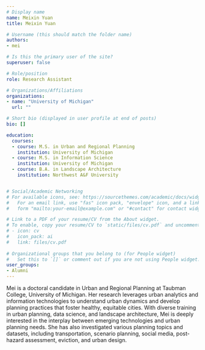 ```yaml
---
# Display name
name: Meixin Yuan
title: Meixin Yuan

# Username (this should match the folder name)
authors:
- mei

# Is this the primary user of the site?
superuser: false

# Role/position
role: Research Assistant

# Organizations/Affiliations
organizations:
- name: "University of Michigan"
  url: ""

# Short bio (displayed in user profile at end of posts)
bio: []

education:
  courses:
  - course: M.S. in Urban and Regional Planning  
    institution: University of Michigan
  - course: M.S. in Information Science  
    institution: University of Michigan
  - course: B.A. in Landscape Architecture 
    institution: Northwest A&F University


# Social/Academic Networking
# For available icons, see: https://sourcethemes.com/academic/docs/widgets/#icons
#   For an email link, use "fas" icon pack, "envelope" icon, and a link in the
#   form "mailto:your-email@example.com" or "#contact" for contact widget.

# Link to a PDF of your resume/CV from the About widget.
# To enable, copy your resume/CV to `static/files/cv.pdf` and uncomment the lines below.  
# - icon: cv
#   icon_pack: ai
#   link: files/cv.pdf
  
# Organizational groups that you belong to (for People widget)
#   Set this to `[]` or comment out if you are not using People widget.  
user_groups:
- Alumni
---
```


Mei is a doctoral candidate in Urban and Regional Planning at Taubman College, University of Michigan. Her research leverages urban analytics and information technologies to understand urban dynamics and develop planning practices that foster healthy, equitable cities. With diverse training in urban planning, data science, and landscape architecture, Mei is deeply interested in the interplay between emerging technologies and urban planning needs. She has also investigated various planning topics and datasets, including transportation, scenario planning, social media, post-hazard assessment, eviction, and urban design.
